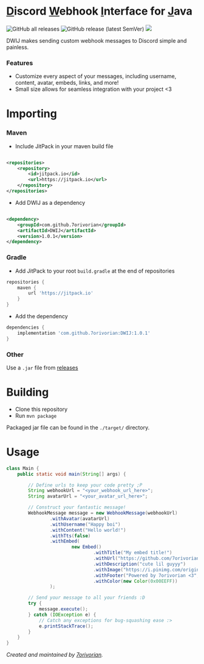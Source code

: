 # <ins>D</ins>iscord <ins>W</ins>ebhook <ins>I</ins>nterface for <ins>J</ins>ava

![GitHub all releases](https://img.shields.io/github/downloads/7orivorian/DWIJ/total?style=flat-square)
![GitHub release (latest SemVer)](https://img.shields.io/github/v/release/7orivorian/DWIJ?style=flat-square)
[![](https://jitci.com/gh/7orivorian/DWIJ/svg)](https://jitci.com/gh/7orivorian/DWIJ)

DWIJ makes sending custom webhook messages to Discord simple and painless.

### Features

* Customize every aspect of your messages, including username, content, avatar,
  embeds, links, and more!
* Small size allows for seamless integration with your project <3

# Importing

### Maven

* Include JitPack in your maven build file

```xml

<repositories>
    <repository>
        <id>jitpack.io</id>
        <url>https://jitpack.io</url>
    </repository>
</repositories>
```

* Add DWIJ as a dependency

```xml

<dependency>
    <groupId>com.github.7orivorian</groupId>
    <artifactId>DWIJ</artifactId>
    <version>1.0.1</version>
</dependency>
```

### Gradle

* Add JitPack to your root `build.gradle` at the end of repositories

```gradle
repositories {
    maven {
        url 'https://jitpack.io'
    }
}
```

* Add the dependency

```gradle
dependencies {
    implementation 'com.github.7orivorian:DWIJ:1.0.1'
}
```

### Other

Use a `.jar` file
from [releases](https://github.com/7orivorian/DWIJ/releases/tag/1.0.1)

# Building

* Clone this repository
* Run `mvn package`

Packaged jar file can be found in the `./target/` directory.

# Usage

```java
class Main {
    public static void main(String[] args) {

        // Define urls to keep your code pretty ;P
        String webhookUrl = "<your_webhook_url_here>";
        String avatarUrl = "<your_avatar_url_here>";

        // Construct your fantastic message!
        WebhookMessage message = new WebhookMessage(webhookUrl)
                .withAvatar(avatarUrl)
                .withUsername("Happy boi")
                .withContent("Hello world!")
                .withTts(false)
                .withEmbed(
                        new Embed()
                                .withTitle("My embed title!")
                                .withUrl("https://github.com/7orivorian")
                                .withDescription("cute lil guyyy")
                                .withImage("https://i.pinimg.com/originals/1b/34/7c/1b347cf538cf2099ed59d88a68c312b9.jpg")
                                .withFooter("Powered by 7orivorian <3", "https://avatars.githubusercontent.com/u/61598620?v=4")
                                .withColor(new Color(0x00EEFF))
                );

        // Send your message to all your friends :D
        try {
            message.execute();
        } catch (IOException e) {
            // Catch any exceptions for bug-squashing ease :>
            e.printStackTrace();
        }
    }
}
```

_Created and maintained by [7orivorian](https://github.com/7orivorian)._